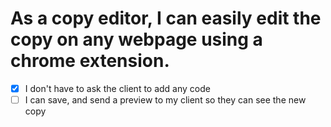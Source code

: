 # As a copy editor, I can easily edit the copy on any webpage using a chrome extension.

- [x] I don't have to ask the client to add any code
- [ ] I can save, and send a preview to my client so they can see the new copy
